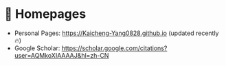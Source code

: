 # 📎 Homepages
- Personal Pages: https://Kaicheng-Yang0828.github.io (updated recently🔥)
- Google Scholar: https://scholar.google.com/citations?user=AQMkoXIAAAAJ&hl=zh-CN
